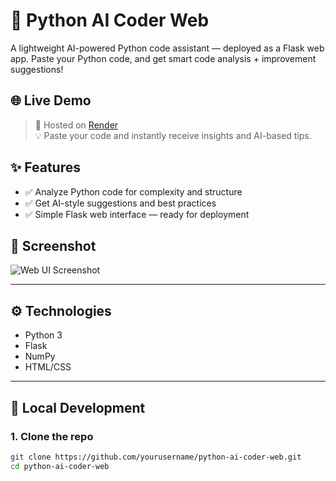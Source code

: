 # 🧠 Python AI Coder Web

A lightweight AI-powered Python code assistant — deployed as a Flask web app. Paste your Python code, and get smart code analysis + improvement suggestions!

## 🌐 Live Demo
> 🚀 Hosted on [Render](https://render.com)  
> 💡 Paste your code and instantly receive insights and AI-based tips.

## ✨ Features
- ✅ Analyze Python code for complexity and structure
- ✅ Get AI-style suggestions and best practices
- ✅ Simple Flask web interface — ready for deployment

## 📸 Screenshot

![Web UI Screenshot](screenshot.png)

---

## ⚙️ Technologies
- Python 3
- Flask
- NumPy
- HTML/CSS

---

## 🚀 Local Development

### 1. Clone the repo
```bash
git clone https://github.com/yourusername/python-ai-coder-web.git
cd python-ai-coder-web
